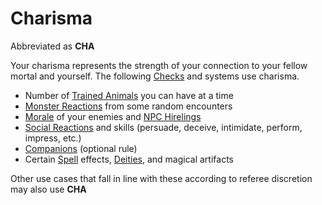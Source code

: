 ---
---

# Charisma

Abbreviated as **CHA**

Your charisma represents the strength of your connection to your fellow mortal and yourself. The following [Checks](../../Game%20Procedures/Check.md) and systems use charisma.

* Number of [Trained Animals](../../Items/Equipment/Trained%20Animals.md) you can have at a time
* [Monster Reactions](../../Social%20Systems/Monster%20Reactions.md) from some random encounters
* [Morale](../../Social%20Systems/Morale%20System.md) of your enemies and [NPC Hirelings](../../Social%20Systems/NPC%20Hirelings.md)
* [Social Reactions](../../Social%20Systems/Social%20Reactions.md) and skills (persuade, deceive, intimidate, perform, impress, etc.)
* [Companions](../../Social%20Systems/Companions.md) (optional rule)
* Certain [Spell](../../Magic/Spells.md) effects, [Deities](../../Magic/Spells/Deities/Deities.md), and magical artifacts

Other use cases that fall in line with these according to referee discretion may also use **CHA**

